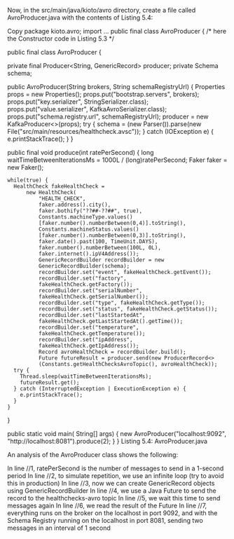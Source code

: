 

Now, in the src/main/java/kioto/avro directory, create a file called AvroProducer.java with the contents of Listing 5.4:

Copy
package kioto.avro;
import ...
public final class AvroProducer {
 /* here the Constructor code in Listing 5.3 */

 public final class AvroProducer {

  private final Producer<String, GenericRecord> producer;
  private Schema schema;

  public AvroProducer(String brokers, String schemaRegistryUrl) {
    Properties props = new Properties();
    props.put("bootstrap.servers", brokers);
    props.put("key.serializer", StringSerializer.class);
    props.put("value.serializer", KafkaAvroSerializer.class);
    props.put("schema.registry.url", schemaRegistryUrl);
    producer = new KafkaProducer<>(props);
    try {
      schema = (new Parser()).parse(new                   
      File("src/main/resources/healthcheck.avsc"));
    } catch (IOException e) {
      e.printStackTrace();
    }
  }

  public final void produce(int ratePerSecond) {
    long waitTimeBetweenIterationsMs = 1000L / (long)ratePerSecond;
    Faker faker = new Faker();

    while(true) {
      HealthCheck fakeHealthCheck =
          new HealthCheck(
              "HEALTH_CHECK",
              faker.address().city(),
              faker.bothify("??##-??##", true),
              Constants.machineType.values()                                                                                                                 
              [faker.number().numberBetween(0,4)].toString(),
              Constants.machineStatus.values()                                        
              [faker.number().numberBetween(0,3)].toString(),
              faker.date().past(100, TimeUnit.DAYS),
              faker.number().numberBetween(100L, 0L),
              faker.internet().ipV4Address());
              GenericRecordBuilder recordBuilder = new                                       
              GenericRecordBuilder(schema);
              recordBuilder.set("event", fakeHealthCheck.getEvent());
              recordBuilder.set("factory", 
              fakeHealthCheck.getFactory());
              recordBuilder.set("serialNumber",                                          
              fakeHealthCheck.getSerialNumber());
              recordBuilder.set("type", fakeHealthCheck.getType());
              recordBuilder.set("status", fakeHealthCheck.getStatus());
              recordBuilder.set("lastStartedAt",                                      
              fakeHealthCheck.getLastStartedAt().getTime());
              recordBuilder.set("temperature",                                          
              fakeHealthCheck.getTemperature());
              recordBuilder.set("ipAddress",   
              fakeHealthCheck.getIpAddress());
              Record avroHealthCheck = recordBuilder.build();
              Future futureResult = producer.send(new ProducerRecord<>               
              (Constants.getHealthChecksAvroTopic(), avroHealthCheck));
      try {
        Thread.sleep(waitTimeBetweenIterationsMs);
        futureResult.get();
      } catch (InterruptedException | ExecutionException e) {
        e.printStackTrace();
      }
    }
  }

  public static void main( String[] args) {
    new AvroProducer("localhost:9092",                                       
    "http://localhost:8081").produce(2);
  }
}
Listing 5.4: AvroProducer.java

An analysis of the AvroProducer class shows the following:

In line //1, ratePerSecond is the number of messages to send in a 1-second period
In line //2, to simulate repetition, we use an infinite loop (try to avoid this in production)
In line //3, now we can create GenericRecord objects using GenericRecordBuilder
In line //4, we use a Java Future to send the record to the healthchecks-avro topic
In line //5, we wait this time to send messages again
In line //6, we read the result of the Future
In line //7, everything runs on the broker on the localhost in port 9092, and with the Schema Registry running on the localhost in port 8081, sending two messages in an interval of 1 second